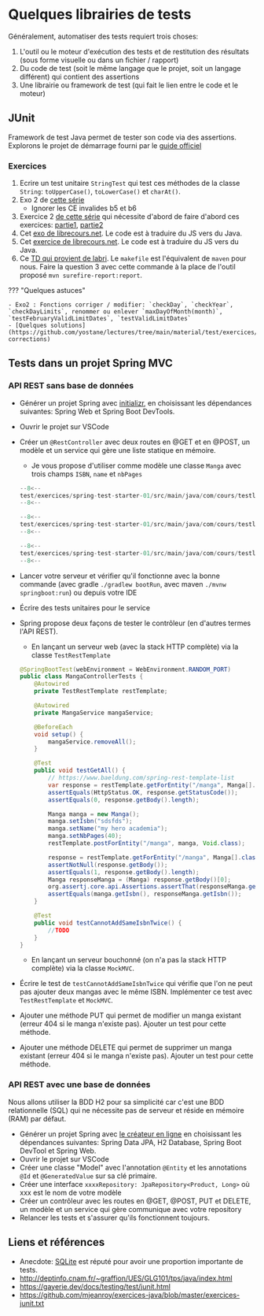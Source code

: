 # Quelques librairies de tests

Généralement, automatiser des tests requiert trois choses:

1. L'outil ou le moteur d'exécution des tests et de restitution des résultats (sous forme visuelle ou dans un fichier / rapport)
1. Du code de test (soit le même langage que le projet, soit un langage différent) qui contient des assertions
1. Une librairie ou framework de test (qui fait le lien entre le code et le moteur)

## JUnit

Framework de test Java permet de tester son code via des assertions.
Explorons le projet de démarrage fourni par le [guide officiel](https://junit.org/junit5/docs/current/user-guide/)

### Exercices

1. Ecrire un test unitaire `StringTest` qui test ces méthodes de la classe `String`: `toUpperCase()`, `toLowerCase()` et `charAt()`.
1. Exo 2 de [cette série](http://deptinfo.cnam.fr/~graffion/UES/GLG101/tps/java/index.html)
    - Ignorer les CE invalides b5 et b6
1. Exercice 2 [de cette série](https://github.com/mjeanroy/exercices-java/blob/master/exercices-junit.txt) qui nécessite d'abord de faire d'abord ces exercices: [partie1](https://github.com/mjeanroy/exercices-java/blob/master/exercice-data-structures.txt), [partie2](https://github.com/mjeanroy/exercices-java/blob/master/exercice-data-structures2.txt)
1. Cet [exo de librecours.net](https://librecours.net/module/js/js18/test-unitaire_app.xhtml). Le code est à traduire du JS vers du Java.
1. Cet [exercice de librecours.net](https://librecours.net/module/js/js18/test-fonctionnel_app.xhtml). Le code est à traduire du JS vers du Java.
1. Ce [TD qui provient de labri](https://www.labri.fr/perso/renault/working/teaching/testlog/files/td2.pdf). Le `makefile` est l'équivalent de `maven` pour nous. Faire la question 3 avec cette commande à la place de l'outil proposé `mvn surefire-report:report`.

??? "Quelques astuces"

    - Exo2 : Fonctions corriger / modifier: `checkDay`, `checkYear`, `checkDayLimits`, renommer ou enlever `maxDayOfMonth(month)`, `testFebruaryValidLimitDates`, `testValidLimitDates`
    - [Quelques solutions](https://github.com/yostane/lectures/tree/main/material/test/exercices/junit-corrections)

## Tests dans un projet Spring MVC

### API REST sans base de données

- Générer un projet Spring avec [initializr](https://start.spring.io/), en choisissant les dépendances suivantes: Spring Web et Spring Boot DevTools.
- Ouvrir le projet sur VSCode
- Créer un `@RestController` avec deux routes en @GET et en @POST, un modèle et un service qui gère une liste statique en mémoire.
    - Je vous propose d'utiliser comme modèle une classe `Manga` avec trois champs `ISBN`, `name` et `nbPages`

    ```java
    --8<--
    test/exercices/spring-test-starter-01/src/main/java/com/cours/testlog/model/Manga.java
    --8<--
    ```

    ```java
    --8<--
    test/exercices/spring-test-starter-01/src/main/java/com/cours/testlog/controller/MangaController.java
    --8<--
    ```

    ```java
    --8<--
    test/exercices/spring-test-starter-01/src/main/java/com/cours/testlog/service/MangaService.java
    --8<--
    ```

- Lancer votre serveur et vérifier qu'il fonctionne avec la bonne commande (avec gradle `./gradlew bootRun`, avec maven `./mvnw springboot:run`) ou depuis votre IDE
- Écrire des tests unitaires pour le service
- Spring propose deux façons de tester le contrôleur (en d'autres termes l'API REST).
    - En lançant un serveur web (avec la stack HTTP complète) via la classe `TestRestTemplate`

    ```java
    @SpringBootTest(webEnvironment = WebEnvironment.RANDOM_PORT)
    public class MangaControllerTests {
        @Autowired
        private TestRestTemplate restTemplate;

        @Autowired
        private MangaService mangaService;

        @BeforeEach
        void setup() {
            mangaService.removeAll();
        }

        @Test
        public void testGetAll() {
            // https://www.baeldung.com/spring-rest-template-list
            var response = restTemplate.getForEntity("/manga", Manga[].class);
            assertEquals(HttpStatus.OK, response.getStatusCode());
            assertEquals(0, response.getBody().length);

            Manga manga = new Manga();
            manga.setIsbn("sdsfds");
            manga.setName("my hero academia");
            manga.setNbPages(40);
            restTemplate.postForEntity("/manga", manga, Void.class);

            response = restTemplate.getForEntity("/manga", Manga[].class);
            assertNotNull(response.getBody());
            assertEquals(1, response.getBody().length);
            Manga responseManga = (Manga) response.getBody()[0];
            org.assertj.core.api.Assertions.assertThat(responseManga.getIsbn()).isEqualTo(manga.getIsbn());
            assertEquals(manga.getIsbn(), responseManga.getIsbn());
        }

        @Test
        public void testCannotAddSameIsbnTwice() {
            //TODO
        }
    }
    ```

    - En lançant un serveur bouchonné (on n'a pas la stack HTTP complète) via la classe `MockMVC`.
- Écrire le test de `testCannotAddSameIsbnTwice` qui vérifie que l'on ne peut pas ajouter deux mangas avec le même ISBN. Implémenter ce test avec `TestRestTemplate` et `MockMVC`.
- Ajouter une méthode PUT qui permet de modifier un manga existant (erreur 404 si le manga n'existe pas). Ajouter un test pour cette méthode.
- Ajouter une méthode DELETE qui permet de supprimer un manga existant (erreur 404 si le manga n'existe pas). Ajouter un test pour cette méthode.

### API REST avec une base de données

Nous allons utiliser la BDD H2 pour sa simplicité car c'est une BDD relationnelle (SQL) qui ne nécessite pas de serveur et réside en mémoire (RAM) par défaut.

- Générer un projet Spring avec [le créateur en ligne](https://start.spring.io/) en choisissant les dépendances suivantes: Spring Data JPA, H2 Database, Spring Boot DevTool et Spring Web.
- Ouvrir le projet sur VSCode
- Créer une classe "Model" avec l'annotation `@Entity` et les annotations `@Id` et `@GeneratedValue` sur sa clé primaire.
- Créer une interface `xxxxRepository: JpaRepository<Product, Long>` où xxx est le nom de votre modèle
- Créer un contrôleur avec les routes en @GET, @POST, PUT et DELETE, un modèle et un service qui gère communique avec votre repository
- Relancer les tests et s'assurer qu'ils fonctionnent toujours.

## Liens et références

- Anecdote: [SQLite](https://www.sqlite.org/testing.html) est réputé pour avoir une proportion importante de tests.
- <http://deptinfo.cnam.fr/~graffion/UES/GLG101/tps/java/index.html>
- <https://gayerie.dev/docs/testing/test/junit.html>
- <https://github.com/mjeanroy/exercices-java/blob/master/exercices-junit.txt>
